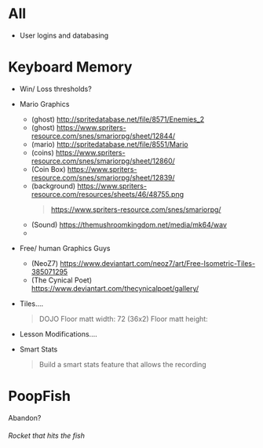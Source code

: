 # All

- User logins and databasing


# Keyboard Memory

- Win/ Loss thresholds?


- Mario Graphics

  - (ghost) http://spritedatabase.net/file/8571/Enemies_2
  - (ghost) https://www.spriters-resource.com/snes/smariorpg/sheet/12844/
  - (mario) http://spritedatabase.net/file/8551/Mario
  - (coins) https://www.spriters-resource.com/snes/smariorpg/sheet/12860/
  - (Coin Box) https://www.spriters-resource.com/snes/smariorpg/sheet/12839/
  - (background) https://www.spriters-resource.com/resources/sheets/46/48755.png
    > https://www.spriters-resource.com/snes/smariorpg/
  - (Sound) https://themushroomkingdom.net/media/mk64/wav
  -


- Free/ human Graphics Guys

  - (NeoZ7) https://www.deviantart.com/neoz7/art/Free-Isometric-Tiles-385071295
  - (The Cynical Poet) https://www.deviantart.com/thecynicalpoet/gallery/


- Tiles....
  > DOJO
    > Floor matt width:  72 (36x2)
    > Floor matt height:


- Lesson Modifications....


- Smart Stats
  > Build a smart stats feature that allows the recording



# PoopFish

Abandon?

###### Rocket that hits the fish
